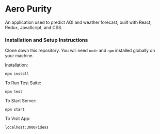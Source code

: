 # Aero Purity
An application used to predict AQI and weather forecast, built with React, Redux, JavaScript, and CSS.


### Installation and Setup Instructions

Clone down this repository. You will need `node` and `npm` installed globally on your machine.  

Installation:

`npm install`  

To Run Test Suite:  

`npm test`  

To Start Server:

`npm start`  

To Visit App:

`localhost:3000/ideas`  
